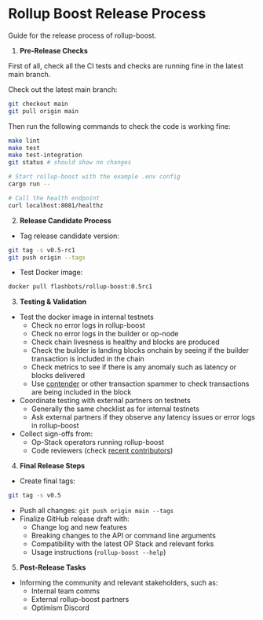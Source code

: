 # Rollup Boost Release Process

Guide for the release process of rollup-boost.

1. **Pre-Release Checks**

First of all, check all the CI tests and checks are running fine in the latest main branch.

Check out the latest main branch:

```bash
git checkout main
git pull origin main
```

Then run the following commands to check the code is working fine:

```bash
make lint
make test
make test-integration
git status # should show no changes

# Start rollup-boost with the example .env config
cargo run --

# Call the health endpoint
curl localhost:8081/healthz
```

2. **Release Candidate Process**

- Tag release candidate version:

```bash
git tag -s v0.5-rc1
git push origin --tags
```

- Test Docker image:

```bash
docker pull flashbots/rollup-boost:0.5rc1
```

3. **Testing & Validation**

- Test the docker image in internal testnets
  - Check no error logs in rollup-boost
  - Check no error logs in the builder or op-node
  - Check chain livesness is healthy and blocks are produced
  - Check the builder is landing blocks onchain by seeing if the builder transaction is included in the chain
  - Check metrics to see if there is any anomaly such as latency or blocks delivered
  - Use [contender](https://github.com/flashbots/contender) or other transaction spammer to check transactions are being included in the block
- Coordinate testing with external partners on testnets
  - Generally the same checklist as for internal testnets
  - Ask external partners if they observe any latency issues or error logs in rollup-boost
- Collect sign-offs from:
  - Op-Stack operators running rollup-boost
  - Code reviewers (check [recent contributors](https://github.com/flashbots/rollup-boost/graphs/contributors))

4. **Final Release Steps**

- Create final tags:

```bash
git tag -s v0.5
```

- Push all changes: `git push origin main --tags`
- Finalize GitHub release draft with:
  - Change log and new features
  - Breaking changes to the API or command line arguments
  - Compatibility with the latest OP Stack and relevant forks
  - Usage instructions (`rollup-boost --help`)

5. **Post-Release Tasks**

- Informing the community and relevant stakeholders, such as:
  - Internal team comms
  - External rollup-boost partners
  - Optimism Discord
